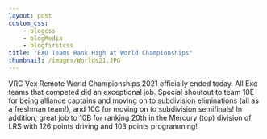 ```yaml
--- 
layout: post
custom_css: 
    - blogcss
    - blogMedia
    - blogfirstcss
title: "EXO Teams Rank High at World Championships" 
thumbnail: /images/Worlds21.JPG
---
```


VRC Vex Remote World Championships 2021 officially ended today. All Exo teams that competed did an exceptional job. Special shoutout to team 10E for being alliance captains and moving on to subdivision eliminations (all as a freshman team!), and 10C for moving on to subdivision semifinals! In addition, great job to 10B for ranking 20th in the Mercury (top) division of LRS with 126 points driving and 103 points programming! 